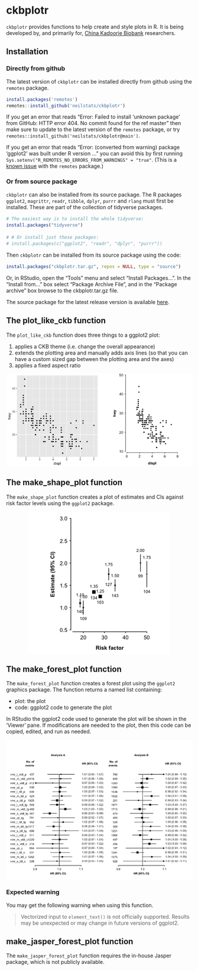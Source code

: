 
<!-- README.md is generated from README.Rmd. Please edit that file -->

# ckbplotr

`ckbplotr` provides functions to help create and style plots in R. It is
being developed by, and primarily for, [China Kadoorie
Biobank](http://www.ckbiobank.org) researchers.

## Installation

### Directly from github

The latest version of `ckbplotr` can be installed directly from github
using the `remotes` package.

``` r
install.packages('remotes')
remotes::install_github('neilstats/ckbplotr')
```

If you get an error that reads “Error: Failed to install ‘unknown
package’ from GitHub: HTTP error 404. No commit found for the ref
master” then make sure to update to the latest version of the
`remotes` package, or try
`remotes::install_github('neilstats/ckbplotr@main')`.

If you get an error that reads “Error: (converted from warning) package
‘ggplot2’ was built under R version …” you can avoid this by first
running `Sys.setenv("R_REMOTES_NO_ERRORS_FROM_WARNINGS" = "true"`. (This
is a [known issue](https://github.com/r-lib/remotes/issues/403) with the
`remotes` package.)

### Or from source package

`ckbplotr` can also be installed from its source package. The R packages
`ggplot2`, `magrittr`, `readr`, `tibble`, `dplyr`, `purrr` and `rlang`
must first be installed. These are part of the collection of tidyverse
packages.

``` r
# The easiest way is to install the whole tidyverse:
install.packages("tidyverse")

# # Or install just these packages:
# install.packages(c("ggplot2", "readr", "dplyr", "purrr"))
```

Then `ckbplotr` can be installed from its source package using the code:

``` r
install.packages("ckbplotr.tar.gz", repos = NULL, type = "source")
```

Or, in RStudio, open the “Tools” menu and select “Install Packages…”. In
the “Install from…” box select “Package Archive File”, and in the
“Package archive” box browse to the ckbplotr.tar.gz file.

The source package for the latest release version is available
[here](https://github.com/neilstats/ckbplotr/releases/latest).

## The plot\_like\_ckb function

The `plot_like_ckb` function does three things to a ggplot2 plot:

1.  applies a CKB theme (i.e. change the overall appearance)
2.  extends the plotting area and manually adds axis lines (so that you
    can have a custom sized gap between the plotting area and the axes)
3.  applies a fixed aspect ratio

<img src="man/figures/README-a-plot-1.png" style="display: block; margin: auto;" />

## The make\_shape\_plot function

The `make_shape_plot` function creates a plot of estimates and CIs
against risk factor levels using the `ggplot2` package.

<img src="man/figures/README-make_shape_plot-example-1-1.png" style="display: block; margin: auto;" />

## The make\_forest\_plot function

The `make_forest_plot` function creates a forest plot using the
`ggplot2` graphics package. The function returns a named list
containing:

  - plot: the plot
  - code: ggplot2 code to generate the plot

In RStudio the ggplot2 code used to generate the plot will be shown in
the ‘Viewer’ pane. If modifications are needed to the plot, then this
code can be copied, edited, and run as needed.

<img src="man/figures/README-example-forest-plot-1.png" style="display: block; margin: auto;" />

### Expected warning

You may get the following warning when using this function.

> Vectorized input to `element_text()` is not officially supported.
> Results may be unexpected or may change in future versions of ggplot2.

## make\_jasper\_forest\_plot function

The `make_jasper_forest_plot` function requires the in-house Jasper
package, which is not publicly available.
